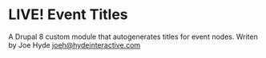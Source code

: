 # LIVE! Event Titles
A Drupal 8 custom module that autogenerates titles for event nodes.
Writen by Joe Hyde joeh@hydeinteractive.com

